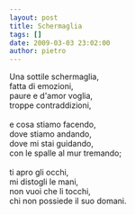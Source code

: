 ```yaml
---
layout: post
title: Schermaglia
tags: []
date: 2009-03-03 23:02:00
author: pietro
---
```

Una sottile schermaglia,<br/>fatta di emozioni,<br/>paure e d'amor voglia,<br/>troppe contraddizioni,<br/><br/>e cosa stiamo facendo,<br/>dove stiamo andando,<br/>dove mi stai guidando,<br/>con le spalle al mur tremando;<br/><br/>ti apro gli occhi,<br/>mi distogli le mani,<br/>non vuoi che li tocchi,<br/>chi non possiede il suo domani.
